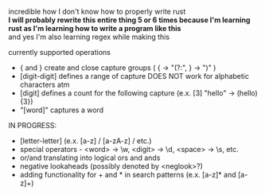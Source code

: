 incredible how I don't know how to properly write rust <br>
**I will probably rewrite this entire thing 5 or 6 times because I'm learning rust as I'm learning how to write a program like this** <br>
and yes I'm also learning regex while making this <br>


currently supported operations<br>
<ul>
<li>{ and } create and close capture groups ( { -> "(?:", } -> ")" ) </li>
<li>[digit-digit] defines a range of capture DOES NOT work for alphabetic characters atm </li>
<li>[digit] defines a count for the following capture (e.x. [3] "hello" -> (hello){3}) </li>
<li>"[word]" captures a word </li>
</ul>


IN PROGRESS: <br>
<ul>
  <li>[letter-letter] (e.x. [a-z] / [a-zA-z] / etc.) </li>
  <li>special operators - &ltword&gt -> \w, &ltdigit&gt -> \d, &ltspace&gt -> \s, etc. </li>
  <li>or/and translating into logical ors and ands </li>
  <li>negative lookaheads (possibly denoted by &ltneglook&gt?) </li>  
  <li>adding functionality for + and * in search patterns (e.x. [a-z]* and [a-z]+) </li>
</ul>

